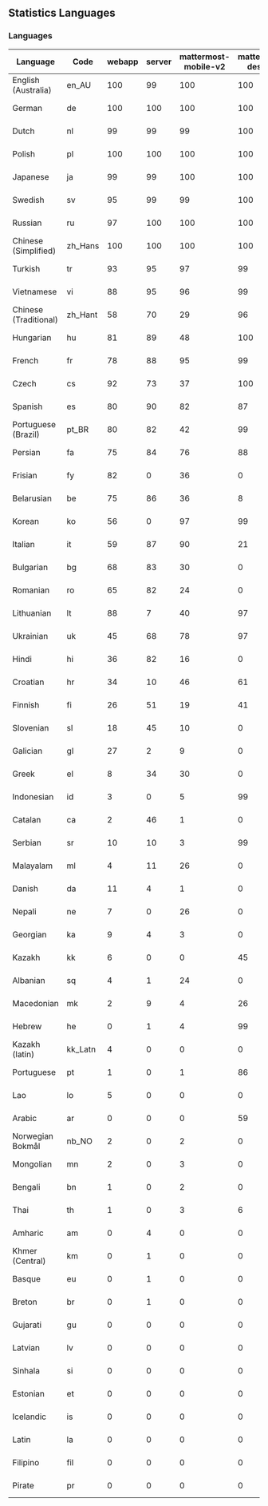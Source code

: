 ## Statistics Languages ##
###  Languages  ###
|Language|Code|webapp|server|mattermost-mobile-v2|mattermost-desktop|playbook-webapp|calls-webapp|Total|Last Modified|
|---|---|---|---|---|---|---|---|---|---|
|English (Australia)|en_AU| 100| 99| 100| 100| 0| 0| 99|2024-02-28T11:03:14.993303Z|
|German|de| 100| 100| 100| 100| 0| 97| 99|2024-02-29T14:41:06.396249Z|
|Dutch|nl| 99| 99| 99| 100| 0| 97| 99|2024-02-29T14:41:09.980260Z|
|Polish|pl| 100| 100| 100| 100| 0| 97| 99|2024-02-29T14:41:10.369525Z|
|Japanese|ja| 99| 99| 100| 100| 0| 97| 99|2024-02-29T14:41:08.806489Z|
|Swedish|sv| 95| 99| 99| 100| 0| 90| 97|2024-02-29T14:41:00.994847Z|
|Russian|ru| 97| 100| 100| 100| 0| 69| 95|2024-02-29T14:41:00.426747Z|
|Chinese (Simplified)|zh_Hans| 100| 100| 100| 100| 0| 98| 95|2024-02-29T14:41:03.668755Z|
|Turkish|tr| 93| 95| 97| 99| 0| 90| 94|2024-02-29T14:41:01.844741Z|
|Vietnamese|vi| 88| 95| 96| 99| 0| 90| 91|2024-02-29T14:41:03.162802Z|
|Chinese (Traditional)|zh_Hant| 58| 70| 29| 96| 0| 15| 87|2024-02-29T14:41:04.252778Z|
|Hungarian|hu| 81| 89| 48| 100| 0| 0| 81|2024-02-26T16:11:10.933341Z|
|French|fr| 78| 88| 95| 99| 0| 52| 80|2024-02-29T14:41:07.484414Z|
|Czech|cs| 92| 73| 37| 100| 0| 97| 77|2024-02-29T14:41:06.025114Z|
|Spanish|es| 80| 90| 82| 87| 0| 25| 77|2024-02-29T14:41:06.841051Z|
|Portuguese (Brazil)|pt_BR| 80| 82| 42| 99| 0| 89| 77|2024-02-29T14:41:10.797653Z|
|Persian|fa| 75| 84| 76| 88| 0| 0| 73|2024-02-26T16:10:19.662762Z|
|Frisian|fy| 82| 0| 36| 0| 0| 0| 72|2024-02-26T16:10:36.613148Z|
|Belarusian|be| 75| 86| 36| 8| 0| 0| 72|2024-02-26T16:09:21.099899Z|
|Korean|ko| 56| 0| 97| 99| 0| 89| 68|2024-02-29T14:41:09.247385Z|
|Italian|it| 59| 87| 90| 21| 0| 21| 67|2024-02-29T14:41:08.311130Z|
|Bulgarian|bg| 68| 83| 30| 0| 0| 0| 66|2024-02-26T16:09:25.392204Z|
|Romanian|ro| 65| 82| 24| 0| 0| 0| 63|2024-02-26T16:13:31.071742Z|
|Lithuanian|lt| 88| 7| 40| 97| 0| 80| 62|2024-02-29T14:41:09.613046Z|
|Ukrainian|uk| 45| 68| 78| 97| 0| 0| 56|2024-02-26T16:14:26.024391Z|
|Hindi|hi| 36| 82| 16| 0| 0| 0| 45|2024-02-26T16:10:57.847438Z|
|Croatian|hr| 34| 10| 46| 61| 0| 97| 36|2024-02-29T14:41:07.876504Z|
|Finnish|fi| 26| 51| 19| 41| 0| 0| 32|2024-02-26T16:10:23.790004Z|
|Slovenian|sl| 18| 45| 10| 0| 0| 0| 22|2024-02-26T16:13:49.011856Z|
|Galician|gl| 27| 2| 9| 0| 0| 0| 17|2024-02-26T16:10:40.917974Z|
|Greek|el| 8| 34| 30| 0| 0| 0| 17|2024-02-26T16:09:56.403567Z|
|Indonesian|id| 3| 0| 5| 99| 0| 0| 14|2024-02-26T16:11:17.103072Z|
|Catalan|ca| 2| 46| 1| 0| 0| 0| 13|2024-02-26T16:09:39.093498Z|
|Serbian|sr| 10| 10| 3| 99| 0| 0| 12|2024-02-26T16:14:00.640273Z|
|Malayalam|ml| 4| 11| 26| 0| 0| 0| 9|2024-02-26T16:12:38.222992Z|
|Danish|da| 11| 4| 1| 0| 0| 0| 8|2024-02-26T16:09:48.075318Z|
|Nepali|ne| 7| 0| 26| 0| 0| 0| 7|2024-02-26T16:12:54.957845Z|
|Georgian|ka| 9| 4| 3| 0| 0| 0| 7|2024-02-26T16:11:41.416888Z|
|Kazakh|kk| 6| 0| 0| 45| 0| 0| 6|2024-02-26T16:11:52.213677Z|
|Albanian|sq| 4| 1| 24| 0| 0| 0| 5|2024-02-26T16:13:54.585030Z|
|Macedonian|mk| 2| 9| 4| 26| 0| 0| 5|2024-02-26T16:12:32.421373Z|
|Hebrew|he| 0| 1| 4| 99| 0| 0| 4|2024-02-26T16:10:51.738947Z|
|Kazakh (latin)|kk_Latn| 4| 0| 0| 0| 0| 0| 4|2024-02-26T16:11:46.338774Z|
|Portuguese|pt| 1| 0| 1| 86| 0| 0| 3|2024-02-26T16:13:24.885953Z|
|Lao|lo| 5| 0| 0| 0| 0| 0| 3|2024-02-26T16:12:14.813193Z|
|Arabic|ar| 0| 0| 0| 59| 0| 0| 2|2024-02-26T16:09:16.128206Z|
|Norwegian Bokmål|nb_NO| 2| 0| 2| 0| 0| 0| 2|2024-02-26T16:12:49.012593Z|
|Mongolian|mn| 2| 0| 3| 0| 0| 0| 2|2024-02-26T16:12:43.180674Z|
|Bengali|bn| 1| 0| 2| 0| 0| 0| 1|2024-02-26T16:09:29.726840Z|
|Thai|th| 1| 0| 3| 6| 0| 0| 1|2024-02-26T16:14:12.337029Z|
|Amharic|am| 0| 4| 0| 0| 0| 0| 1|2024-02-26T16:09:11.523564Z|
|Khmer (Central)|km| 0| 1| 0| 0| 0| 0| 0|2024-02-26T16:11:58.478995Z|
|Basque|eu| 0| 1| 0| 0| 0| 0| 0|2024-02-26T16:10:14.681950Z|
|Breton|br| 0| 1| 0| 0| 0| 0| 0|2024-02-26T16:09:34.526675Z|
|Gujarati|gu| 0| 0| 0| 0| 0| 0| 0|2024-02-26T16:10:45.531851Z|
|Latvian|lv| 0| 0| 0| 0| 0| 0| 0|2024-02-26T16:12:26.404630Z|
|Sinhala|si| 0| 0| 0| 0| 0| 0| 0|2024-02-26T16:13:42.645282Z|
|Estonian|et| 0| 0| 0| 0| 0| 0| 0|2024-02-26T16:10:10.086530Z|
|Icelandic|is| 0| 0| 0| 0| 0| 0| 0|2024-02-26T16:11:22.785626Z|
|Latin|la| 0| 0| 0| 0| 0| 0| 0|2024-02-26T16:12:08.542290Z|
|Filipino|fil| 0| 0| 0| 0| 0| 0| 0|2024-02-26T16:10:27.996736Z|
|Pirate|pr| 0| 0| 0| 0| 0| 0| 0|2024-02-26T16:13:12.831795Z|
